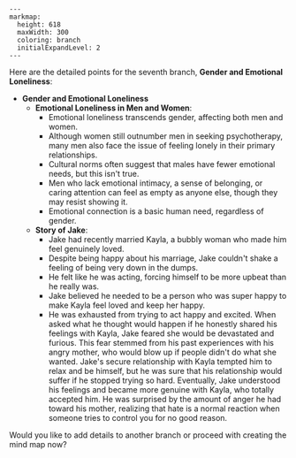 ```markmap
---
markmap:
  height: 618
  maxWidth: 300
  coloring: branch
  initialExpandLevel: 2
---

```
  Here are the detailed points for the seventh branch, **Gender and Emotional Loneliness**:

- **Gender and Emotional Loneliness**
    - **Emotional Loneliness in Men and Women**: 
	    - Emotional loneliness transcends gender, affecting both men and women. 
	    - Although women still outnumber men in seeking psychotherapy, many men also face the issue of feeling lonely in their primary relationships. 
	    - Cultural norms often suggest that males have fewer emotional needs, but this isn't true. 
	    - Men who lack emotional intimacy, a sense of belonging, or caring attention can feel as empty as anyone else, though they may resist showing it. 
	    - Emotional connection is a basic human need, regardless of gender.
    - **Story of Jake**:
	    - Jake had recently married Kayla, a bubbly woman who made him feel genuinely loved. 
	    - Despite being happy about his marriage, Jake couldn't shake a feeling of being very down in the dumps. 
	    - He felt like he was acting, forcing himself to be more upbeat than he really was. 
	    - Jake believed he needed to be a person who was super happy to make Kayla feel loved and keep her happy. 
	    - He was exhausted from trying to act happy and excited. When asked what he thought would happen if he honestly shared his feelings with Kayla, Jake feared she would be devastated and furious. This fear stemmed from his past experiences with his angry mother, who would blow up if people didn't do what she wanted. Jake's secure relationship with Kayla tempted him to relax and be himself, but he was sure that his relationship would suffer if he stopped trying so hard. Eventually, Jake understood his feelings and became more genuine with Kayla, who totally accepted him. He was surprised by the amount of anger he had toward his mother, realizing that hate is a normal reaction when someone tries to control you for no good reason.

Would you like to add details to another branch or proceed with creating the mind map now?
